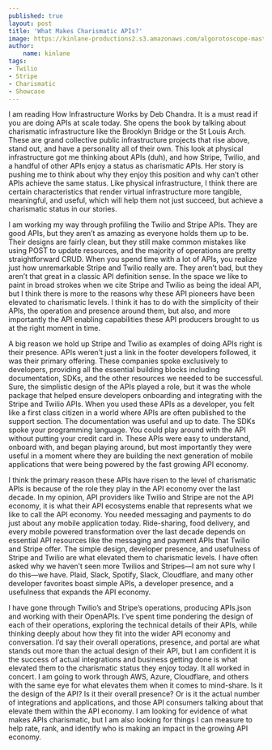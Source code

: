 ```yaml
---
published: true
layout: post
title: 'What Makes Charismatic APIs?'
image: https://kinlane-productions2.s3.amazonaws.com/algorotoscope-master/good-year-home-merchandise-arrow-in-ground.jpeg
author:
    name: kinlane
tags:
- Twilio
- Stripe
- Charismatic
- Showcase
---
```

I am reading How Infrastructure Works by Deb Chandra. It is a must read if you are doing APIs at scale today. She opens the book by talking about charismatic infrastructure like the Brooklyn Bridge or the St Louis Arch. These are grand collective public infrastructure projects that rise above, stand out, and have a personality all of their own. This look at physical infrastructure got me thinking about APIs (duh), and how Stripe, Twilio, and a handful of other APIs enjoy a status as charismatic APIs. Her story is pushing me to think about why they enjoy this position and why can’t other APIs achieve the same status. Like physical infrastructure, I think there are certain characteristics that render virtual infrastructure more tangible, meaningful, and useful, which will help them not just succeed, but achieve a charismatic status in our stories.

I am working my way through profiling the Twilio and Stripe APIs. They are good APIs, but they aren’t as amazing as everyone holds them up to be. Their designs are fairly clean, but they still make common mistakes like using POST to update resources, and the majority of operations are pretty straightforward CRUD. When you spend time with a lot of APIs, you realize just how unremarkable Stripe and Twilio really are. They aren’t bad, but they aren’t that great in a classic API definition sense. In the space we like to paint in broad strokes when we cite Stripe and Twilio as being the ideal API, but I think there is more to the reasons why these API pioneers have been elevated to charismatic levels. I think it has to do with the simplicity of their APIs, the operation and presence around them, but also, and more importantly the API enabling capabilities these API producers brought to us at the right moment in time.

A big reason we hold up Stripe and Twilio as examples of doing APIs right is their presence. APIs weren’t just a link in the footer developers followed, it was their primary offering. These companies spoke exclusively to developers, providing all the essential building blocks including documentation, SDKs, and the other resources we needed to be successful. Sure, the simplistic design of the APIs played a role, but it was the whole package that helped ensure developers onboarding and integrating with the Stripe and Twilio APIs. When you used these APIs as a developer, you felt like a first class citizen in a world where APIs are often published to the support section. The documentation was useful and up to date. The SDKs spoke your programming language. You could play around with the API without putting your credit card in. These APIs were easy to understand, onboard with, and began playing around, but most importantly they were useful in a moment where they are building the next generation of mobile applications that were being powered by the fast growing API economy.

I think the primary reason these APIs have risen to the level of charismatic APIs is because of the role they play in the API economy over the last decade. In my opinion, API providers like Twilio and Stripe are not the API economy, it is what their API ecosystems enable that represents what we like to call the API economy. You needed messaging and payments to do just about any mobile application today. Ride-sharing, food delivery, and every mobile powered transformation over the last decade depends on essential API resources like the messaging and payment APIs that Twilio and Stripe offer. The simple design, developer presence, and usefulness of Stripe and Twilio are what elevated them to charismatic levels. I have often asked why we haven’t seen more Twilios and Stripes—I am not sure why I do this—we have. Plaid, Slack, Spotify, Slack, Cloudflare, and many other developer favorites boast simple APIs, a developer presence, and a usefulness that expands the API economy.

I have gone through Twilio’s and Stripe’s operations, producing APIs.json and working with their OpenAPIs. I’ve spent time pondering the design of each of their operations, exploring the technical details of their APIs, while thinking deeply about how they fit into the wider API economy and conversation. I’d say their overall operations, presence, and portal are what stands out more than the actual design of their API, but I am confident it is the success of actual integrations and business getting done is what elevated them to the charismatic status they enjoy today. It all worked in concert. I am going to work through AWS, Azure, Cloudflare, and others with the same eye for what elevates them when it comes to mind-share. Is it the design of the API? Is it their overall presence? Or is it the actual number of integrations and applications, and those API consumers talking about that elevate them within the API economy. I am looking for evidence of what makes APIs charismatic, but I am also looking for things I can measure to help rate, rank, and identify who is making an impact in the growing API economy.